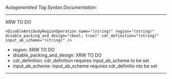 _Autogenerated Tag Syntax Documentation:_

---
XRW TO DO

```
<DisableAntibodyRegionOperation name="(string)" region="(string)" disable_packing_and_design="(bool; true)" cdr_definition="(string)" input_ab_scheme="(string)" />
```

-   region: XRW TO DO
-   disable_packing_and_design: XRW TO DO
-   cdr_definition: cdr_definition requires input_ab_scheme to be set
-   input_ab_scheme: input_ab_scheme requires cdr_definitio nto be set

---
